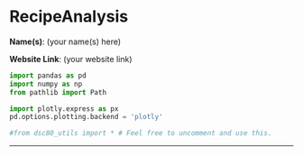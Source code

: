 # RecipeAnalysis

**Name(s)**: (your name(s) here)

**Website Link**: (your website link)


```py
import pandas as pd
import numpy as np
from pathlib import Path

import plotly.express as px
pd.options.plotting.backend = 'plotly'

#from dsc80_utils import * # Feel free to uncomment and use this.
```

---

